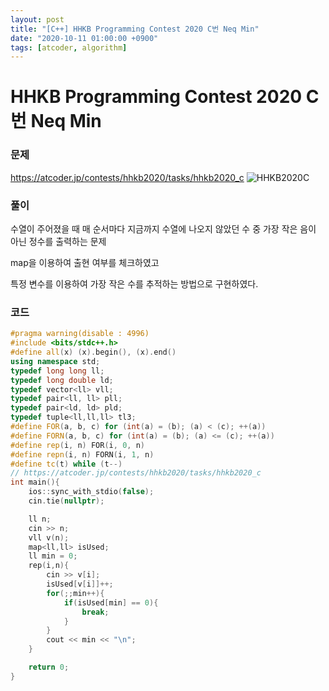 ```yaml
---
layout: post
title: "[C++] HHKB Programming Contest 2020 C번 Neq Min"
date: "2020-10-11 01:00:00 +0900"
tags: [atcoder, algorithm]
---
```


# HHKB Programming Contest 2020 C번 Neq Min
### 문제

https://atcoder.jp/contests/hhkb2020/tasks/hhkb2020_c
![HHKB2020C](https://i.imgur.com/1Wi003u.png)
  
  
### 풀이

수열이 주어졌을 때 매 순서마다 지금까지 수열에 나오지 않았던 수 중 가장 작은 음이 아닌 정수를 출력하는 문제

map을 이용하여 출현 여부를 체크하였고 

특정 변수를 이용하여 가장 작은 수를 추적하는 방법으로 구현하였다.

  
### 코드

```cpp
#pragma warning(disable : 4996)
#include <bits/stdc++.h>
#define all(x) (x).begin(), (x).end()
using namespace std;
typedef long long ll;
typedef long double ld;
typedef vector<ll> vll;
typedef pair<ll, ll> pll;
typedef pair<ld, ld> pld;
typedef tuple<ll,ll,ll> tl3;
#define FOR(a, b, c) for (int(a) = (b); (a) < (c); ++(a))
#define FORN(a, b, c) for (int(a) = (b); (a) <= (c); ++(a))
#define rep(i, n) FOR(i, 0, n)
#define repn(i, n) FORN(i, 1, n)
#define tc(t) while (t--)
// https://atcoder.jp/contests/hhkb2020/tasks/hhkb2020_c
int main(){
    ios::sync_with_stdio(false);
    cin.tie(nullptr);

    ll n;
    cin >> n;
    vll v(n);
    map<ll,ll> isUsed;
    ll min = 0;
    rep(i,n){
        cin >> v[i];
        isUsed[v[i]]++;
        for(;;min++){
            if(isUsed[min] == 0){
                break;
            }
        }
        cout << min << "\n";
    }

    return 0;
}
```
